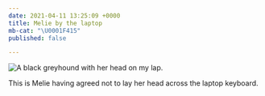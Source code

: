 ```yaml
---
date: 2021-04-11 13:25:09 +0000
title: Melie by the laptop
mb-cat: "\U0001F415"
published: false

---
```

![A  black greyhound  with her head on my lap.](https://www.thisdaysportion.com/images/img_2201.jpg)

This is Melie having agreed not to lay her head across the laptop keyboard.
